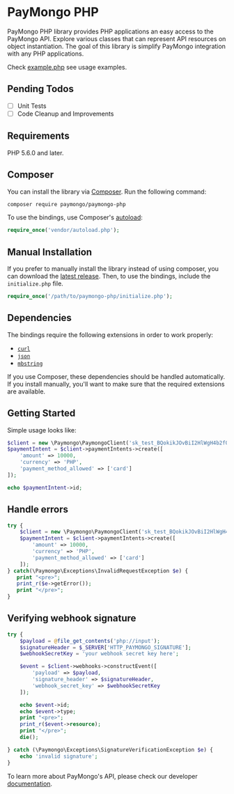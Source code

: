 # PayMongo PHP

PayMongo PHP library provides PHP applications an easy access to the PayMongo API. Explore various classes that can represent API resources on object instantiation. The goal of this library is simplify PayMongo integration with any PHP applications.

Check [example.php](https://github.com/paymongo/paymongo-php/blob/development/example.php) see usage examples.

## Pending Todos

- [ ] Unit Tests
- [ ] Code Cleanup and Improvements

## Requirements

PHP 5.6.0 and later.

## Composer

You can install the library via [Composer](http://getcomposer.org/). Run the following command:

```bash
composer require paymongo/paymongo-php
```

To use the bindings, use Composer's [autoload](https://getcomposer.org/doc/01-basic-usage.md#autoloading):

```php
require_once('vendor/autoload.php');
```

## Manual Installation

If you prefer to manually install the library instead of using composer, you can download the [latest release](https://github.com/paymongo/paymongo-php/releases). Then, to use the bindings, include the `initialize.php` file.

```php
require_once('/path/to/paymongo-php/initialize.php');
```

## Dependencies

The bindings require the following extensions in order to work properly:

- [`curl`](https://secure.php.net/manual/en/book.curl.php)
- [`json`](https://secure.php.net/manual/en/book.json.php)
- [`mbstring`](https://www.php.net/manual/en/book.mbstring.php)

If you use Composer, these dependencies should be handled automatically. If you install manually, you'll want to make sure that the required extensions are available.

## Getting Started

Simple usage looks like:

```php
$client = new \Paymongo\PaymongoClient('sk_test_BQokikJOvBiI2HlWgH4b2fQ2');
$paymentIntent = $client->paymentIntents->create([
    'amount' => 10000,
    'currency' => 'PHP',
    'payment_method_allowed' => ['card']
]);

echo $paymentIntent->id;
```

## Handle errors

```php
try {
    $client = new \Paymongo\PaymongoClient('sk_test_BQokikJOvBiI2HlWgH4b2fQ2');
    $paymentIntent = $client->paymentIntents->create([
        'amount' => 10000,
        'currency' => 'PHP',
        'payment_method_allowed' => ['card']
    ]);
} catch(\Paymongo\Exceptions\InvalidRequestException $e) {
   print "<pre>";
   print_r($e->getError());
   print "</pre>";
}
```

## Verifying webhook signature

```php
try {
    $payload = @file_get_contents('php://input');
    $signatureHeader = $_SERVER['HTTP_PAYMONGO_SIGNATURE'];
    $webhookSecretKey = 'your webhook secret key here';

    $event = $client->webhooks->constructEvent([
        'payload' => $payload,
        'signature_header' => $signatureHeader,
        'webhook_secret_key' => $webhookSecretKey
    ]);

    echo $event->id;
    echo $event->type;
    print "<pre>";
    print_r($event->resource);
    print "</pre>";
    die();

} catch (\Paymongo\Exceptions\SignatureVerificationException $e) {
    echo 'invalid signature';
}
```

To learn more about PayMongo's API, please check our developer [documentation](https://developers.paymongo.com).
